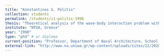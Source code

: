 ```yaml
---
title: "Konstantinos G. Politis"
collection: students
permalink: /students/s1-politis-1990
thesis: "Theoretical analysis of the wave-body interaction problem with emphasis on the low-frequency and large time asymptotics"
institute: "NTUA, Greece"
year: "1990"
type: "phd" # or diploma
current-position: "Professor, Department of Naval Architecture, School of Engineering, <i>University of West Attica, Greece</i>"
external-link: "http://www.na.uniwa.gr/wp-content/uploads/sites/22/2020/11/Theodoulides_CV_2020_English.pdf"
---
```


